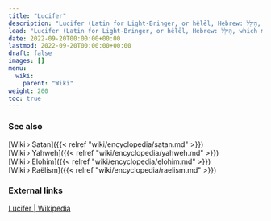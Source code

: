 ```yaml
---
title: "Lucifer"
description: "Lucifer (Latin for Light-Bringer, or hêlēl, Hebrew: הֵילֵל, which means the same), not to be confused with Satan, is an Eloha (אֱלוֹהַּ) and the representative of a faction within the Elohim (אֱלֹהִים) that supports the existence of a prospering offspring civilization on Earth. As such, Lucifer is not a proper name, but an metaphorical form of the role that Lucifer represents for humanity, that of the one that brings light. Lucifer as well as the Semitic name hêlēl stand for the morning star, Venus, which preceeds the Sun during sunrise."
lead: "Lucifer (Latin for Light-Bringer, or hêlēl, Hebrew: הֵילֵל, which means the same), not to be confused with Satan, is an Eloha (אֱלוֹהַּ) and the representative of a faction within the Elohim (אֱלֹהִים) that supports the existence of a prospering offspring civilization on Earth. As such, Lucifer is not a proper name, but an metaphorical form of the role that Lucifer represents for humanity, that of the one that brings light. Lucifer as well as the Semitic name hêlēl stand for the morning star, Venus, which preceeds the Sun during sunrise."
date: 2022-09-20T00:00:00+00:00
lastmod: 2022-09-20T00:00:00+00:00
draft: false
images: []
menu:
  wiki:
    parent: "Wiki"
weight: 200
toc: true
---
```


### See also

[Wiki › Satan]({{< relref "wiki/encyclopedia/satan.md" >}})</br>
[Wiki › Yahweh]({{< relref "wiki/encyclopedia/yahweh.md" >}})</br>
[Wiki › Elohim]({{< relref "wiki/encyclopedia/elohim.md" >}})</br>
[Wiki › Raëlism]({{< relref "wiki/encyclopedia/raelism.md" >}})</br>

### External links

[Lucifer | Wikipedia](https://en.wikipedia.org/wiki/Lucifer)
